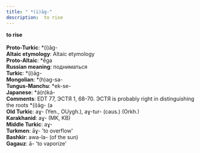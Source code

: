 ```yaml
---
title: " *(i)āg-"
description:  to rise
---
```

<strong> to rise</strong><br><br>
<strong>Proto-Turkic</strong>:  *(i)āg-<br>
<strong>Altaic etymology</strong>:  Altaic etymology<br>
<strong> Proto-Altaic</strong>:  *ḗga<br>
<strong>Russian meaning</strong>:  подниматься<br>
<strong>Turkic</strong>:  *(i)āg-<br>
<strong>Mongolian</strong>:  *(h)ag-sa-<br>
<strong>Tungus-Manchu</strong>:  *ek-se-<br>
<strong>Japanese</strong>:  *á(n)ká-<br>
<strong>Comments</strong>:  EDT 77, ЭСТЯ 1, 68-70. ЭСТЯ is probably right in distinguishing the roots *(i)āg- (а<br>
<strong>Old Turkic</strong>:  aɣ- (Yen., OUygh.), aɣ-tur- (сaus.) (Orkh.)<br>
<strong>Karakhanid</strong>:  aɣ- (MK, KB)<br>
<strong>Middle Turkic</strong>:  aɣ-<br>
<strong>Turkmen</strong>:  āɣ- 'to overflow'<br>
<strong>Bashkir</strong>:  awa-la- (of the sun)<br>
<strong>Gagauz</strong>:  ā- 'to vaporize'<br>


